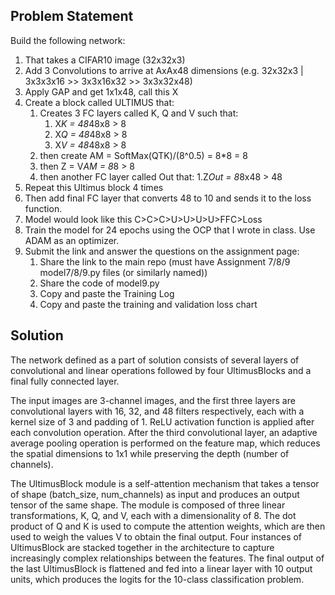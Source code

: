 ## Problem Statement


Build the following network:
1. That takes a CIFAR10 image (32x32x3)
2. Add 3 Convolutions to arrive at AxAx48 dimensions (e.g. 32x32x3 | 3x3x3x16 >> 3x3x16x32 >> 3x3x32x48)
3. Apply GAP and get 1x1x48, call this X
4. Create a block called ULTIMUS that:
    1. Creates 3 FC layers called K, Q and V such that:
        1. X*K = 48*48x8 > 8
        2. X*Q = 48*48x8 > 8 
        3. X*V = 48*48x8 > 8 
    2. then create AM = SoftMax(QTK)/(8^0.5) = 8*8 = 8
    3. then Z = V*AM = 8*8 > 8
    4. then another FC layer called Out that:
        1.Z*Out = 8*8x48 > 48
5. Repeat this Ultimus block 4 times
6. Then add final FC layer that converts 48 to 10 and sends it to the loss function.
7. Model would look like this C>C>C>U>U>U>U>FFC>Loss
8. Train the model for 24 epochs using the OCP that I wrote in class. Use ADAM as an optimizer. 
9. Submit the link and answer the questions on the assignment page:
    1. Share the link to the main repo (must have Assignment 7/8/9 model7/8/9.py files (or similarly named))
    2. Share the code of model9.py
    3. Copy and paste the Training Log
    4. Copy and paste the training and validation loss chart


## Solution

The network defined as a part of solution consists of several layers of convolutional and linear operations followed by four UltimusBlocks and a final fully connected layer.

The input images are 3-channel images, and the first three layers are convolutional layers with 16, 32, and 48 filters respectively, each with a kernel size of 3 and padding of 1. ReLU activation function is applied after each convolution operation. After the third convolutional layer, an adaptive average pooling operation is performed on the feature map, which reduces the spatial dimensions to 1x1 while preserving the depth (number of channels).

The UltimusBlock module is a self-attention mechanism that takes a tensor of shape (batch_size, num_channels) as input and produces an output tensor of the same shape. The module is composed of three linear transformations, K, Q, and V, each with a dimensionality of 8. The dot product of Q and K is used to compute the attention weights, which are then used to weigh the values V to obtain the final output. Four instances of UltimusBlock are stacked together in the architecture to capture increasingly complex relationships between the features. The final output of the last UltimusBlock is flattened and fed into a linear layer with 10 output units, which produces the logits for the 10-class classification problem.

